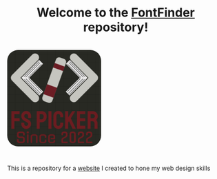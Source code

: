 <h1 style="text-align:center;">
    Welcome to the 
    <a href="https://todorpljakov.github.io/FontFinder/">FontFinder</a> 
    repository!
</h1>

<br>
<div style="align:center">
    <a href="https://todorpljakov.github.io/FontFinder/">
        <img style="border-radius:25px;" src="./static/images/logo3.png">
    </a>
</div>

<h1></h1>

<div style="align:center">
    This is a repository for a 
    <a href="https://todorpljakov.github.io/FontFinder/">website</a> 
     I created to hone my web design skills
</div>
